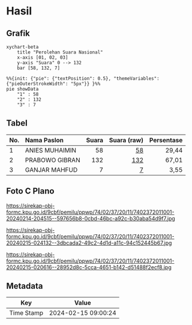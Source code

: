 # Hasil

## Grafik

```mermaid
xychart-beta
    title "Perolehan Suara Nasional"
    x-axis [01, 02, 03]
    y-axis "Suara" 0 --> 132
    bar [58, 132, 7]
```

```mermaid
%%{init: {"pie": {"textPosition": 0.5}, "themeVariables": {"pieOuterStrokeWidth": "5px"}} }%%
pie showData
    "1" : 58
    "2" : 132
    "3" : 7
```

## Tabel

| No. | Nama Paslon    | Suara | Suara (raw) | Persentase |
|:--- |:-------------- | -----:| -----------:| ----------:|
| 1   | ANIES MUHAIMIN | 58    | [58][p-1]   | 29,44      |
| 2   | PRABOWO GIBRAN | 132   | [132][p-2]  | 67,01      |
| 3   | GANJAR MAHFUD  | 7     | [7][p-3]    | 3,55       |


[p-1]: https://github.com/gigit-pemilu/pemilu-2024/blob/main/pilpres/hitung-suara/sub/74-sulawesi-tenggara/sub/02-konawe/sub/37-onembute/sub/2011-anggaloosi/sub/001-tps/sub/paslon-1.txt
[p-2]: https://github.com/gigit-pemilu/pemilu-2024/blob/main/pilpres/hitung-suara/sub/74-sulawesi-tenggara/sub/02-konawe/sub/37-onembute/sub/2011-anggaloosi/sub/001-tps/sub/paslon-2.txt
[p-3]: https://github.com/gigit-pemilu/pemilu-2024/blob/main/pilpres/hitung-suara/sub/74-sulawesi-tenggara/sub/02-konawe/sub/37-onembute/sub/2011-anggaloosi/sub/001-tps/sub/paslon-3.txt

## Foto C Plano

https://sirekap-obj-formc.kpu.go.id/9cbf/pemilu/ppwp/74/02/37/20/11/7402372011001-20240214-204515--597656b8-0cbd-46bc-a92c-b30aba54d9f7.jpg

https://sirekap-obj-formc.kpu.go.id/9cbf/pemilu/ppwp/74/02/37/20/11/7402372011001-20240215-024132--3dbcada2-49c2-4d1d-a11c-94c152445b67.jpg

https://sirekap-obj-formc.kpu.go.id/9cbf/pemilu/ppwp/74/02/37/20/11/7402372011001-20240215-020616--28952d8c-5cca-4651-b142-d51488f2ecf8.jpg


## Metadata

| Key        | Value               |
| ---------- | ------------------- |
| Time Stamp | 2024-02-15 09:00:24 |



